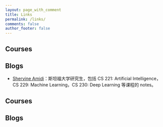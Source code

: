 ```yaml
---
layout: page_with_comment
title: Links
permalink: /links/
comments: false
author_footer: false
---
```

## Courses


## Blogs
- [Shervine Amidi](https://stanford.edu/~shervine/)：斯坦福大学研究生，包括 CS 221: Artificial Intelligence，CS 229: Machine Learning，CS 230: Deep Learning 等课程的 notes。

## Courses



## Blogs